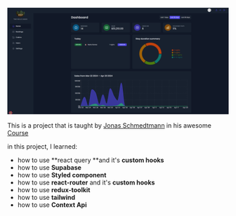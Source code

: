 ![Homepage](Homepage.png)

This is a project that is taught by [Jonas Schmedtmann](https://github.com/jonasschmedtmann) in his awesome [Course](https://www.udemy.com/course/the-ultimate-react-course/?couponCode=ST13MT40224)

in this project, I learned:

- how to use **react query **and it's **custom hooks**
- how to use **Supabase**
- how to use **Styled component**
- how to use **react-router** and it's **custom hooks**
- how to use **redux-toolkit**
- how to use **tailwind**
- how to use **Context Api**

